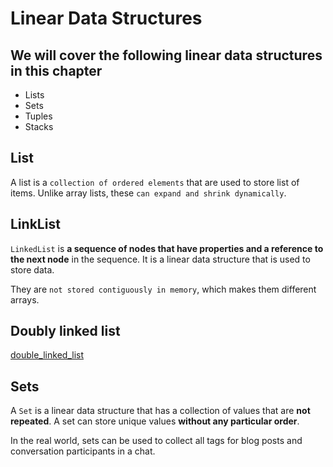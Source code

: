 # Linear Data Structures

## We will cover the following linear data structures in this chapter

- Lists
- Sets
- Tuples
- Stacks

## List

A list is a `collection of ordered elements` that are used to store list of items. Unlike array lists, these `can expand and shrink dynamically`.

## LinkList

`LinkedList` is **a sequence of nodes that have properties and a reference to the next node** in the sequence. It is a linear data structure that is used to store data.

They are `not stored contiguously in memory`, which makes them different arrays.

## Doubly linked list

[double_linked_list](https://pkg.go.dev/container/list)

## Sets

A `Set` is a linear data structure that has a collection of values that are **not repeated**. A set can store unique values **without any particular order**.

In the real world, sets can be used to collect all tags for blog posts and conversation participants in a chat.
